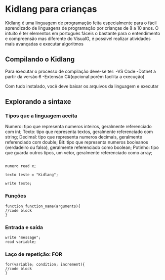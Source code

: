 # Kidlang para crianças

Kidlang é uma linguagem de programação feita especialmente para o fácil aprendizado de linguagens de programação por crianças de 8 a 10 anos. O intuito é ter elementos em português fáceis o bastante para o entendimento e compreensão mas diferente do VisualG, é possível realizar atividades mais avançadas e executar algoritmos

## Compilando o Kidlang

Para executar o processo de compilação deve-se ter:
  -VS Code
  -Dotnet a partir da versão 6
  -Extensão C#(opcional porém facilita a execução)

Com tudo instalado, você deve baixar os arquivos da linguagem e executar

## Explorando a sintaxe



### Tipos que a linguagem aceita

Numero: tipo que representa numeros inteiros, geralmente referenciado com int;
Texto: tipo que representa textos, geralmente referenciado com string;
Decimal: tipo que representa numeros decimais, geralmente referenciado com double;
Bit: tipo que representa numeros booleanos (verdadeiro ou falso), geralmente referenciado como boolean;
Potinho: tipo que guarda outros tipos, um vetor, geralmente referenciado como array;

```

numero read x;

texto teste = "Kidlang";

write teste;

```


### Funções
```
function function_name(arguments){
//code block
}
```

### Entrada e saída
```
write "message";
read variable;

```

### Laço de repetição: FOR
```
for(variable; condition; increment){
//code block
}
```
